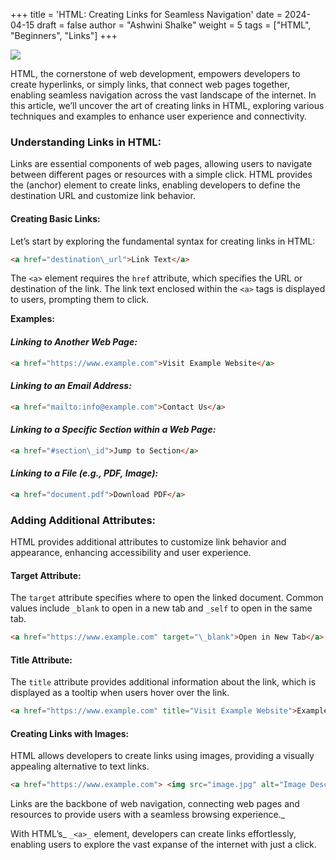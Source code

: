 +++
title = 'HTML: Creating Links for Seamless Navigation'
date = 2024-04-15
draft = false
author = "Ashwini Shalke"
weight = 5
tags = ["HTML", "Beginners", "Links"]
+++


![](https://cdn-images-1.medium.com/max/1600/1*9d0uurTJZGBZTM7KzaQzug.jpeg)

HTML, the cornerstone of web development, empowers developers to create hyperlinks, or simply links, that connect web pages together, enabling seamless navigation across the vast landscape of the internet. In this article, we’ll uncover the art of creating links in HTML, exploring various techniques and examples to enhance user experience and connectivity.

### Understanding Links in HTML:

Links are essential components of web pages, allowing users to navigate between different pages or resources with a simple click. HTML provides the <a> (anchor) element to create links, enabling developers to define the destination URL and customize link behavior.

#### Creating Basic Links:

Let’s start by exploring the fundamental syntax for creating links in HTML:

```html
<a href="destination\_url">Link Text</a>
```

The `<a>` element requires the `href` attribute, which specifies the URL or destination of the link. The link text enclosed within the `<a>` tags is displayed to users, prompting them to click.

**Examples:**

#### _Linking to Another Web Page:_
```html
<a href="https://www.example.com">Visit Example Website</a>
```

#### _Linking to an Email Address:_

```html
<a href="mailto:info@example.com">Contact Us</a>
```

#### _Linking to a Specific Section within a Web Page:_

```html
<a href="#section\_id">Jump to Section</a>
```

#### _Linking to a File (e.g., PDF, Image):_

```html
<a href="document.pdf">Download PDF</a>
```

### Adding Additional Attributes:

HTML provides additional attributes to customize link behavior and appearance, enhancing accessibility and user experience.

#### Target Attribute:

The `target` attribute specifies where to open the linked document. Common values include `_blank` to open in a new tab and `_self` to open in the same tab.

```html
<a href="https://www.example.com" target="\_blank">Open in New Tab</a>
```

#### Title Attribute:

The `title` attribute provides additional information about the link, which is displayed as a tooltip when users hover over the link.

```html
<a href="https://www.example.com" title="Visit Example Website">Example</a>
```

#### Creating Links with Images:

HTML allows developers to create links using images, providing a visually appealing alternative to text links.

```html
<a href="https://www.example.com"> <img src="image.jpg" alt="Image Description"> </a>
```

Links are the backbone of web navigation, connecting web pages and resources to provide users with a seamless browsing experience._

With HTML’s_ `_<a>_` element, developers can create links effortlessly, enabling users to explore the vast expanse of the internet with just a click.